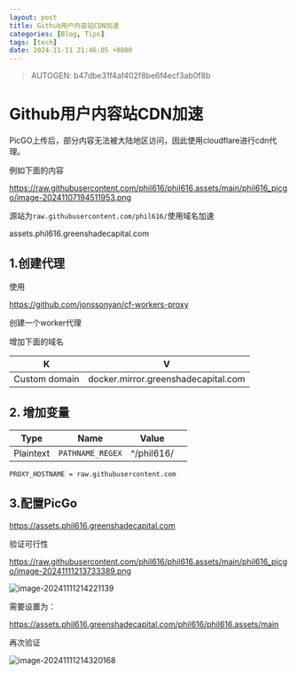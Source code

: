 ```yaml
---
layout: post
title: Github用户内容站CDN加速
categories: [Blog, Tips]
tags: [tech]
date: 2024-11-11 21:46:05 +0800
---
```

> AUTOGEN: b47dbe31f4af402f8be6f4ecf3ab0f8b

# Github用户内容站CDN加速

PicGO上传后，部分内容无法被大陆地区访问，因此使用cloudflare进行cdn代理。

例如下面的内容

https://raw.githubusercontent.com/phil616/phil616.assets/main/phil616_picgo/image-20241107194511953.png

源站为`raw.githubusercontent.com/phil616/`使用域名加速

assets.phil616.greenshadecapital.com

## 1.创建代理

使用

https://github.com/jonssonyan/cf-workers-proxy

创建一个worker代理

增加下面的域名

| K             | V                                   |
| ------------- | ----------------------------------- |
| Custom domain | docker.mirror.greenshadecapital.com |

## 2. 增加变量

| Type      | Name             | Value      |      |
| --------- | ---------------- | ---------- | ---- |
| Plaintext | `PATHNAME_REGEX` | ^/phil616/ |      |

```
PROXY_HOSTNAME = raw.githubusercontent.com
```

## 3.配置PicGo

https://assets.phil616.greenshadecapital.com

验证可行性

https://raw.githubusercontent.com/phil616/phil616.assets/main/phil616_picgo/image-20241111213733389.png

![image-20241111214221139](https://assets.phil616.greenshadecapital.com/phil616/phil616.assets/main/phil616_picgo/image-20241111214221139.png)

需要设置为：

https://assets.phil616.greenshadecapital.com/phil616/phil616.assets/main

再次验证

![image-20241111214320168](https://assets.phil616.greenshadecapital.com/phil616/phil616.assets/main/phil616_picgo/image-20241111214320168.png)

